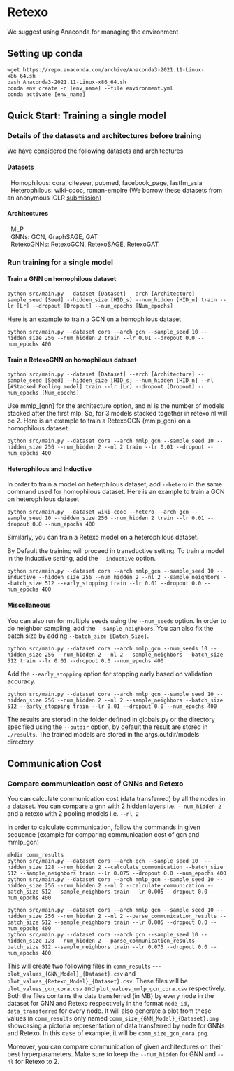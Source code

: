 # Retexo

We suggest using Anaconda for managing the environment
## Setting up conda
```
wget https://repo.anaconda.com/archive/Anaconda3-2021.11-Linux-x86_64.sh
bash Anaconda3-2021.11-Linux-x86_64.sh
conda env create -n [env_name] --file environment.yml
conda activate [env_name]
```

## Quick Start: Training a single model

### Details of the datasets and architectures before training
We have considered the following datasets and architectures

#### Datasets
&nbsp; Homophilous: cora, citeseer, pubmed, facebook_page, lastfm_asia \
&nbsp; Heterophilous: wiki-cooc, roman-empire (We borrow these datasets from an anonymous ICLR [submission](https://openreview.net/forum?id=tJbbQfw-5wv))

#### Architectures
&nbsp;   MLP\
&nbsp;   GNNs: GCN, GraphSAGE, GAT\
&nbsp;   RetexoGNNs: RetexoGCN, RetexoSAGE, RetexoGAT

### Run training for a single model 

#### Train a GNN on homophilous dataset 

`python src/main.py --dataset [Dataset] --arch [Architecture] --sample_seed [Seed] --hidden_size [HID_s] --num_hidden [HID_n] train --lr [Lr] --dropout [Dropout] --num_epochs [Num_epochs]`

Here is an example to train a GCN on a homophilous dataset 

`python src/main.py --dataset cora --arch gcn --sample_seed 10 --hidden_size 256 --num_hidden 2 train --lr 0.01 --dropout 0.0 --num_epochs 400`

#### Train a RetexoGNN on homophilous dataset 

`python src/main.py --dataset [Dataset] --arch [Architecture] --sample_seed [Seed] --hidden_size [HID_s] --num_hidden [HID_n] --nl [#Stacked Pooling model] train --lr [Lr] --dropout [Dropout] --num_epochs [Num_epochs]`

Use mmlp_[gnn] for the architecture option, and nl is the number of models stacked after the first mlp. So, for 3 models stacked together in retexo nl will be 2. Here is an example to train a RetexoGCN (mmlp_gcn) on a homophilous dataset

`python src/main.py --dataset cora --arch mmlp_gcn --sample_seed 10 --hidden_size 256 --num_hidden 2 --nl 2 train --lr 0.01 --dropout --num_epochs 400`

#### Heterophilous and Inductive
In order to train a model on heterphilous dataset, add `--hetero` in the same command used for homophilous dataset. Here is an example to train a GCN on heterophilous dataset

`python src/main.py --dataset wiki-cooc --hetero --arch gcn --sample_seed 10 --hidden_size 256 --num_hidden 2 train --lr 0.01 --dropout 0.0 --num_epochs 400`

Similarly, you can train a Retexo model on a heterophilous dataset.

By Default the training will proceed in transductive setting. To train a model in the inductive setting, add the `--inductive` option.

`python src/main.py --dataset cora --arch mmlp_gcn --sample_seed 10 --inductive --hidden_size 256 --num_hidden 2 --nl 2 --sample_neighbors --batch_size 512 --early_stopping train --lr 0.01 --dropout 0.0 --num_epochs 400`

#### Miscellaneous

You can also run for multiple seeds using the `--num_seeds` option. In order to do neighbor sampling, add the `--sample_neighbors`. You can also fix the batch size by adding `--batch_size [Batch_Size]`.

`python src/main.py --dataset cora --arch mmlp_gcn --num_seeds 10 --hidden_size 256 --num_hidden 2 --nl 2 --sample_neighbors --batch_size 512 train --lr 0.01 --dropout 0.0 --num_epochs 400`

Add the `--early_stopping` option for stopping early based on validation accuracy.

`python src/main.py --dataset cora --arch mmlp_gcn --sample_seed 10 --hidden_size 256 --num_hidden 2 --nl 2 --sample_neighbors --batch_size 512 --early_stopping train --lr 0.01 --dropout 0.0 --num_epochs 400`

The results are stored in the folder defined in globals.py or the directory specified using the `--outdir` option, by default the result are stored in `./results`. The trained models are stored in the args.outdir/models directory.

## Communication Cost
### Compare communication cost of GNNs and Retexo
You can calculate communication cost (data transferred) by all the nodes in a dataset. You can compare a gnn with 2 hidden layers i.e. `--num_hidden 2` and a retexo with 2 pooling models i.e. `--nl 2`

In order to calculate communication, follow the commands in given sequence (example for comparing communication cost of gcn and mmlp_gcn)
```
mkdir comm_results
python src/main.py --dataset cora --arch gcn --sample_seed 10  --hidden_size 128 --num_hidden 2 --calculate_communication --batch_size 512 --sample_neighbors train --lr 0.075 --dropout 0.0 --num_epochs 400
python src/main.py --dataset cora --arch mmlp_gcn --sample_seed 10 --hidden_size 256 --num_hidden 2 --nl 2 --calculate_communication --batch_size 512 --sample_neighbors train --lr 0.005 --dropout 0.0 --num_epochs 400

python src/main.py --dataset cora --arch mmlp_gcn --sample_seed 10 --hidden_size 256 --num_hidden 2 --nl 2 --parse_communication_results --batch_size 512 --sample_neighbors train --lr 0.005 --dropout 0.0 --num_epochs 400
python src/main.py --dataset cora --arch gcn --sample_seed 10 --hidden_size 128 --num_hidden 2 --parse_communication_results --batch_size 512 --sample_neighbors train --lr 0.075 --dropout 0.0 --num_epochs 400
```

This will create two following files in `comm_results` --- `plot_values_{GNN_Model}_{Dataset}.csv` and `plot_values_{Retexo_Model}_{Dataset}.csv`. These files will be `plot_values_gcn_cora.csv` and `plot_values_mmlp_gcn_cora.csv` respectively. Both the files contains the data transferred (in MB) by every node in the dataset for GNN and Retexo respectively in the format `node_id, data_transferred` for every node. It will also generate a plot from these values in `comm_results` only named `comm_size_{GNN_Model}_{Dataset}.png` showcasing a pictorial representation of data transferred by node for GNNs and Retexo. In this case of example, it will be `comm_size_gcn_cora.png`.

Moreover, you can compare communication of given architectures on their best hyperparameters. Make sure to keep the `--num_hidden` for GNN and `--nl` for Retexo to 2.


